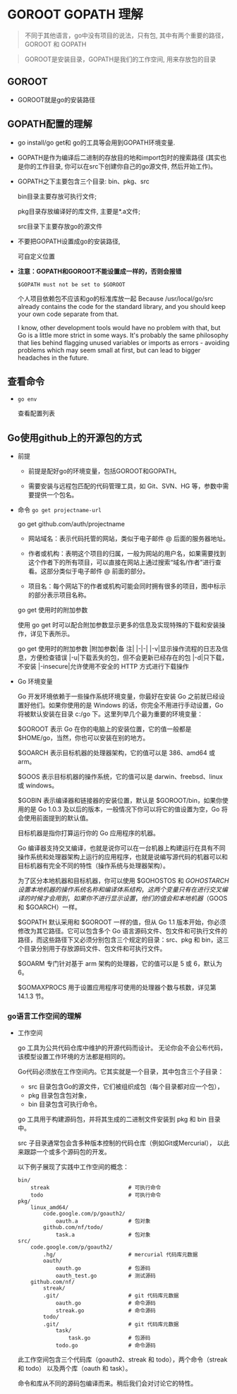 # GOROOT GOPATH 理解

>不同于其他语言，go中没有项目的说法，只有包, 其中有两个重要的路径，GOROOT 和 GOPATH

>GOROOT是安装目录，GOPATH是我们的工作空间, 用来存放包的目录


## GOROOT

- GOROOT就是go的安装路径

## GOPATH配置的理解

- go install/go get和 go的工具等会用到GOPATH环境变量.

- GOPATH是作为编译后二进制的存放目的地和import包时的搜索路径 (其实也是你的工作目录, 你可以在src下创建你自己的go源文件, 然后开始工作)。

- GOPATH之下主要包含三个目录: bin、pkg、src

    bin目录主要存放可执行文件; 

    pkg目录存放编译好的库文件, 主要是*.a文件; 

    src目录下主要存放go的源文件

- 不要把GOPATH设置成go的安装路径,

    可自定义位置

- **注意：GOPATH和GOROOT不能设置成一样的，否则会报错**

    `$GOPATH must not be set to $GOROOT`

    个人项目依赖包不应该和go的标准库放一起
    Because /usr/local/go/src already contains the code for the standard library, and you should keep your own code separate from that.

    I know, other development tools would have no problem with that, but Go is a little more strict in some ways. It's probably the same philosophy that lies behind flagging unused variables or imports as errors - avoiding problems which may seem small at first, but can lead to bigger headaches in the future.
## 查看命令

- `go env`

    查看配置列表


## Go使用github上的开源包的方式

- 前提

    - 前提是配好go的环境变量，包括GOROOT和GOPATH。

    - 需要安装与远程包匹配的代码管理工具，如 Git、SVN、HG 等，参数中需要提供一个包名。

- 命令 `go get projectname-url`

    go get github.com/auth/projectname

    - 网站域名：表示代码托管的网站，类似于电子邮件 @ 后面的服务器地址。

    - 作者或机构：表明这个项目的归属，一般为网站的用户名，如果需要找到这个作者下的所有项目，可以直接在网站上通过搜索“域名/作者”进行查看。这部分类似于电子邮件 @ 前面的部分。

    - 项目名：每个网站下的作者或机构可能会同时拥有很多的项目，图中标示的部分表示项目名称。
    
    go get 使用时的附加参数
    
    使用 go get 时可以配合附加参数显示更多的信息及实现特殊的下载和安装操作，详见下表所示。

    go get 使用时的附加参数
    |附加参数|备  注|
    |-|-|
    |-v|显示操作流程的日志及信息，方便检查错误
    |-u|下载丢失的包，但不会更新已经存在的包
    |-d|只下载，不安装
    |-insecure|允许使用不安全的 HTTP 方式进行下载操作


- Go 环境变量

    Go 开发环境依赖于一些操作系统环境变量，你最好在安装 Go 之前就已经设置好他们。如果你使用的是 Windows 的话，你完全不用进行手动设置，Go 将被默认安装在目录 c:/go 下。这里列举几个最为重要的环境变量：

    
    $GOROOT 表示 Go 在你的电脑上的安装位置，它的值一般都是 $HOME/go，当然，你也可以安装在别的地方。
    
    $GOARCH 表示目标机器的处理器架构，它的值可以是 386、amd64 或 arm。
    
    $GOOS 表示目标机器的操作系统，它的值可以是 darwin、freebsd、linux 或 windows。
    
    $GOBIN 表示编译器和链接器的安装位置，默认是 $GOROOT/bin，如果你使用的是 Go 1.0.3 及以后的版本，一般情况下你可以将它的值设置为空，Go 将会使用前面提到的默认值。
    
    目标机器是指你打算运行你的 Go 应用程序的机器。

    Go 编译器支持交叉编译，也就是说你可以在一台机器上构建运行在具有不同操作系统和处理器架构上运行的应用程序，也就是说编写源代码的机器可以和目标机器有完全不同的特性（操作系统与处理器架构）。

    为了区分本地机器和目标机器，你可以使用 $GOHOSTOS 和 $GOHOSTARCH 设置本地机器的操作系统名称和编译体系结构，这两个变量只有在进行交叉编译的时候才会用到，如果你不进行显示设置，他们的值会和本地机器（$GOOS 和 $GOARCH）一样。

    $GOPATH 默认采用和 $GOROOT 一样的值，但从 Go 1.1 版本开始，你必须修改为其它路径。它可以包含多个 Go 语言源码文件、包文件和可执行文件的路径，而这些路径下又必须分别包含三个规定的目录：src、pkg 和 bin，这三个目录分别用于存放源码文件、包文件和可执行文件。
    
    $GOARM 专门针对基于 arm 架构的处理器，它的值可以是 5 或 6，默认为 6。
    
    $GOMAXPROCS 用于设置应用程序可使用的处理器个数与核数，详见第 14.1.3 节。
 
 ### go语言工作空间的理解

- 工作空间

    go 工具为公共代码仓库中维护的开源代码而设计。 无论你会不会公布代码，该模型设置工作环境的方法都是相同的。

    Go代码必须放在工作空间内。它其实就是一个目录，其中包含三个子目录：

    - src 目录包含Go的源文件，它们被组织成包（每个目录都对应一个包），
    - pkg 目录包含包对象，
    - bin 目录包含可执行命令。

    go 工具用于构建源码包，并将其生成的二进制文件安装到 pkg 和 bin 目录中。

    src 子目录通常包会含多种版本控制的代码仓库（例如Git或Mercurial）， 以此来跟踪一个或多个源码包的开发。

    以下例子展现了实践中工作空间的概念：
    ```
    bin/
        streak                         # 可执行命令
        todo                           # 可执行命令
    pkg/
        linux_amd64/
            code.google.com/p/goauth2/
                oauth.a                # 包对象
            github.com/nf/todo/
                task.a                 # 包对象
    src/
        code.google.com/p/goauth2/
            .hg/                       # mercurial 代码库元数据
            oauth/
                oauth.go               # 包源码
                oauth_test.go          # 测试源码
        github.com/nf/
            streak/
            .git/                      # git 代码库元数据
                oauth.go               # 命令源码
                streak.go              # 命令源码
            todo/
            .git/                      # git 代码库元数据
                task/
                    task.go            # 包源码
                todo.go                # 命令源码
    ```

    此工作空间包含三个代码库（goauth2、streak 和 todo），两个命令（streak 和 todo） 以及两个库（oauth 和 task）。

    命令和库从不同的源码包编译而来。稍后我们会对讨论它的特性。